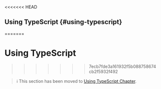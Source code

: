 <<<<<<< HEAD
## Using TypeScript {#using-typescript}
=======
# Using TypeScript
>>>>>>> 7ecb7fde3a161932f5b088758674cb2f5932f492

> ℹ️ This section has been moved to
> [Using TypeScript Chapter](../advanced/typescript.md).
